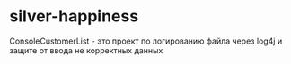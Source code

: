 # silver-happiness
ConsoleCustomerList - это проект по логированию файла через log4j и защите от ввода не корректных данных
